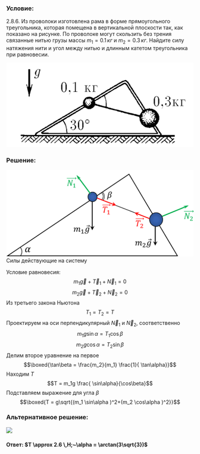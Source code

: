 ###  Условие: 

$2.8.6.$ Из проволоки изготовлена рама в форме прямоугольного треугольника, которая помещена в вертикальной плоскости так, как показано на рисунке. По проволоке могут скользить без трения связанные нитью грузы массы $m_1 = 0.1 \,кг$ и $m_2 = 0.3 \,кг$. Найдите силу натяжения нити и угол между нитью и длинным катетом треугольника при равновесии. 

![К задаче $2.8.6$|559x249, 45%](../../img/2.8.6/2.8.6.png)

###  Решение: 

![ Силы действующие на систему |1078x494, 59%](../../img/2.8.6/draw.png)  Силы действующие на систему 

Условие равновесия: $$m_1\vec{g} + \vec{T}_1 +\vec{N}_1=0$$ $$m_2\vec{g} + \vec{T}_2 +\vec{N}_2=0$$ Из третьего закона Ньютона $$T_1=T_2=T$$ Проектируем на оси перпендикулярный $\vec{N}_1$ и $\vec{N}_2$, соответственно $$m_1g \sin\alpha = T_1 \cos\beta$$ $$m_2g \cos\alpha = T_2 \sin\beta$$ Делим второе уравнение на первое $$\boxed{\tan\beta = \frac{m_2}{m_1} \frac{1}{ \tan\alpha}}$$ Находим $T$ $$T = m_1g \frac{ \sin\alpha}{\cos\beta}$$ Подставляем выражение для угла $\beta$ $$\boxed{T = g\sqrt{(m_1 \sin\alpha )^2+(m_2 \cos\alpha )^2}}$$ 

###  Альтернативное решение: 

![](https://www.youtube.com/embed/kW09icZFsNQ) 

####  Ответ: $T \approx 2.6 \,Н;~\alpha = \arctan(3\sqrt{3})$

  

